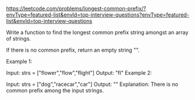 https://leetcode.com/problems/longest-common-prefix/?envType=featured-list&envId=top-interview-questions?envType=featured-list&envId=top-interview-questions

Write a function to find the longest common prefix string amongst an array of strings.

If there is no common prefix, return an empty string "".

 

Example 1:

Input: strs = ["flower","flow","flight"]
Output: "fl"
Example 2:

Input: strs = ["dog","racecar","car"]
Output: ""
Explanation: There is no common prefix among the input strings.
 